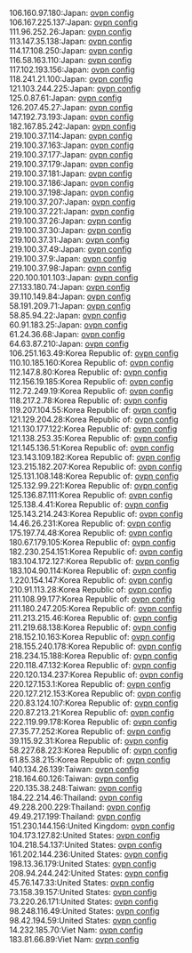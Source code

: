 106.160.97.180:Japan: [ovpn config](vpn/106_160_97_180.ovpn)  
106.167.225.137:Japan: [ovpn config](vpn/106_167_225_137.ovpn)  
111.96.252.26:Japan: [ovpn config](vpn/111_96_252_26.ovpn)  
113.147.35.138:Japan: [ovpn config](vpn/113_147_35_138.ovpn)  
114.17.108.250:Japan: [ovpn config](vpn/114_17_108_250.ovpn)  
116.58.163.110:Japan: [ovpn config](vpn/116_58_163_110.ovpn)  
117.102.193.156:Japan: [ovpn config](vpn/117_102_193_156.ovpn)  
118.241.21.100:Japan: [ovpn config](vpn/118_241_21_100.ovpn)  
121.103.244.225:Japan: [ovpn config](vpn/121_103_244_225.ovpn)  
125.0.87.61:Japan: [ovpn config](vpn/125_0_87_61.ovpn)  
126.207.45.27:Japan: [ovpn config](vpn/126_207_45_27.ovpn)  
147.192.73.193:Japan: [ovpn config](vpn/147_192_73_193.ovpn)  
182.167.85.242:Japan: [ovpn config](vpn/182_167_85_242.ovpn)  
219.100.37.114:Japan: [ovpn config](vpn/219_100_37_114.ovpn)  
219.100.37.163:Japan: [ovpn config](vpn/219_100_37_163.ovpn)  
219.100.37.177:Japan: [ovpn config](vpn/219_100_37_177.ovpn)  
219.100.37.179:Japan: [ovpn config](vpn/219_100_37_179.ovpn)  
219.100.37.181:Japan: [ovpn config](vpn/219_100_37_181.ovpn)  
219.100.37.186:Japan: [ovpn config](vpn/219_100_37_186.ovpn)  
219.100.37.198:Japan: [ovpn config](vpn/219_100_37_198.ovpn)  
219.100.37.207:Japan: [ovpn config](vpn/219_100_37_207.ovpn)  
219.100.37.221:Japan: [ovpn config](vpn/219_100_37_221.ovpn)  
219.100.37.26:Japan: [ovpn config](vpn/219_100_37_26.ovpn)  
219.100.37.30:Japan: [ovpn config](vpn/219_100_37_30.ovpn)  
219.100.37.31:Japan: [ovpn config](vpn/219_100_37_31.ovpn)  
219.100.37.49:Japan: [ovpn config](vpn/219_100_37_49.ovpn)  
219.100.37.9:Japan: [ovpn config](vpn/219_100_37_9.ovpn)  
219.100.37.98:Japan: [ovpn config](vpn/219_100_37_98.ovpn)  
220.100.101.103:Japan: [ovpn config](vpn/220_100_101_103.ovpn)  
27.133.180.74:Japan: [ovpn config](vpn/27_133_180_74.ovpn)  
39.110.149.84:Japan: [ovpn config](vpn/39_110_149_84.ovpn)  
58.191.209.71:Japan: [ovpn config](vpn/58_191_209_71.ovpn)  
58.85.94.22:Japan: [ovpn config](vpn/58_85_94_22.ovpn)  
60.91.183.25:Japan: [ovpn config](vpn/60_91_183_25.ovpn)  
61.24.36.68:Japan: [ovpn config](vpn/61_24_36_68.ovpn)  
64.63.87.210:Japan: [ovpn config](vpn/64_63_87_210.ovpn)  
106.251.163.49:Korea Republic of: [ovpn config](vpn/106_251_163_49.ovpn)  
110.10.185.160:Korea Republic of: [ovpn config](vpn/110_10_185_160.ovpn)  
112.147.8.80:Korea Republic of: [ovpn config](vpn/112_147_8_80.ovpn)  
112.156.19.185:Korea Republic of: [ovpn config](vpn/112_156_19_185.ovpn)  
112.72.249.19:Korea Republic of: [ovpn config](vpn/112_72_249_19.ovpn)  
118.217.2.78:Korea Republic of: [ovpn config](vpn/118_217_2_78.ovpn)  
119.207.104.55:Korea Republic of: [ovpn config](vpn/119_207_104_55.ovpn)  
121.129.204.28:Korea Republic of: [ovpn config](vpn/121_129_204_28.ovpn)  
121.130.177.122:Korea Republic of: [ovpn config](vpn/121_130_177_122.ovpn)  
121.138.253.35:Korea Republic of: [ovpn config](vpn/121_138_253_35.ovpn)  
121.145.136.51:Korea Republic of: [ovpn config](vpn/121_145_136_51.ovpn)  
123.143.109.182:Korea Republic of: [ovpn config](vpn/123_143_109_182.ovpn)  
123.215.182.207:Korea Republic of: [ovpn config](vpn/123_215_182_207.ovpn)  
125.131.108.148:Korea Republic of: [ovpn config](vpn/125_131_108_148.ovpn)  
125.132.99.221:Korea Republic of: [ovpn config](vpn/125_132_99_221.ovpn)  
125.136.87.111:Korea Republic of: [ovpn config](vpn/125_136_87_111.ovpn)  
125.138.4.41:Korea Republic of: [ovpn config](vpn/125_138_4_41.ovpn)  
125.143.214.243:Korea Republic of: [ovpn config](vpn/125_143_214_243.ovpn)  
14.46.26.231:Korea Republic of: [ovpn config](vpn/14_46_26_231.ovpn)  
175.197.74.48:Korea Republic of: [ovpn config](vpn/175_197_74_48.ovpn)  
180.67.179.105:Korea Republic of: [ovpn config](vpn/180_67_179_105.ovpn)  
182.230.254.151:Korea Republic of: [ovpn config](vpn/182_230_254_151.ovpn)  
183.104.172.127:Korea Republic of: [ovpn config](vpn/183_104_172_127.ovpn)  
183.104.90.114:Korea Republic of: [ovpn config](vpn/183_104_90_114.ovpn)  
1.220.154.147:Korea Republic of: [ovpn config](vpn/1_220_154_147.ovpn)  
210.91.113.28:Korea Republic of: [ovpn config](vpn/210_91_113_28.ovpn)  
211.108.99.177:Korea Republic of: [ovpn config](vpn/211_108_99_177.ovpn)  
211.180.247.205:Korea Republic of: [ovpn config](vpn/211_180_247_205.ovpn)  
211.213.215.46:Korea Republic of: [ovpn config](vpn/211_213_215_46.ovpn)  
211.219.68.138:Korea Republic of: [ovpn config](vpn/211_219_68_138.ovpn)  
218.152.10.163:Korea Republic of: [ovpn config](vpn/218_152_10_163.ovpn)  
218.155.240.178:Korea Republic of: [ovpn config](vpn/218_155_240_178.ovpn)  
218.234.15.188:Korea Republic of: [ovpn config](vpn/218_234_15_188.ovpn)  
220.118.47.132:Korea Republic of: [ovpn config](vpn/220_118_47_132.ovpn)  
220.120.134.237:Korea Republic of: [ovpn config](vpn/220_120_134_237.ovpn)  
220.127.153.1:Korea Republic of: [ovpn config](vpn/220_127_153_1.ovpn)  
220.127.212.153:Korea Republic of: [ovpn config](vpn/220_127_212_153.ovpn)  
220.83.124.107:Korea Republic of: [ovpn config](vpn/220_83_124_107.ovpn)  
220.87.213.21:Korea Republic of: [ovpn config](vpn/220_87_213_21.ovpn)  
222.119.99.178:Korea Republic of: [ovpn config](vpn/222_119_99_178.ovpn)  
27.35.77.252:Korea Republic of: [ovpn config](vpn/27_35_77_252.ovpn)  
39.115.92.31:Korea Republic of: [ovpn config](vpn/39_115_92_31.ovpn)  
58.227.68.223:Korea Republic of: [ovpn config](vpn/58_227_68_223.ovpn)  
61.85.38.215:Korea Republic of: [ovpn config](vpn/61_85_38_215.ovpn)  
140.134.26.139:Taiwan: [ovpn config](vpn/140_134_26_139.ovpn)  
218.164.60.126:Taiwan: [ovpn config](vpn/218_164_60_126.ovpn)  
220.135.38.248:Taiwan: [ovpn config](vpn/220_135_38_248.ovpn)  
184.22.214.46:Thailand: [ovpn config](vpn/184_22_214_46.ovpn)  
49.228.200.229:Thailand: [ovpn config](vpn/49_228_200_229.ovpn)  
49.49.217.199:Thailand: [ovpn config](vpn/49_49_217_199.ovpn)  
151.230.144.156:United Kingdom: [ovpn config](vpn/151_230_144_156.ovpn)  
104.173.127.82:United States: [ovpn config](vpn/104_173_127_82.ovpn)  
104.218.54.137:United States: [ovpn config](vpn/104_218_54_137.ovpn)  
161.202.144.236:United States: [ovpn config](vpn/161_202_144_236.ovpn)  
198.13.36.179:United States: [ovpn config](vpn/198_13_36_179.ovpn)  
208.94.244.242:United States: [ovpn config](vpn/208_94_244_242.ovpn)  
45.76.147.33:United States: [ovpn config](vpn/45_76_147_33.ovpn)  
73.158.39.157:United States: [ovpn config](vpn/73_158_39_157.ovpn)  
73.220.26.171:United States: [ovpn config](vpn/73_220_26_171.ovpn)  
98.248.116.49:United States: [ovpn config](vpn/98_248_116_49.ovpn)  
98.42.194.59:United States: [ovpn config](vpn/98_42_194_59.ovpn)  
14.232.185.70:Viet Nam: [ovpn config](vpn/14_232_185_70.ovpn)  
183.81.66.89:Viet Nam: [ovpn config](vpn/183_81_66_89.ovpn)  
